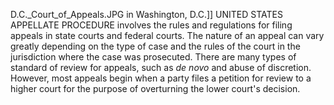 D.C._Court_of_Appeals.JPG in Washington, D.C.]] UNITED STATES APPELLATE PROCEDURE involves the rules and regulations for filing appeals in state courts and federal courts. The nature of an appeal can vary greatly depending on the type of case and the rules of the court in the jurisdiction where the case was prosecuted. There are many types of standard of review for appeals, such as _de novo_ and abuse of discretion. However, most appeals begin when a party files a petition for review to a higher court for the purpose of overturning the lower court's decision.
